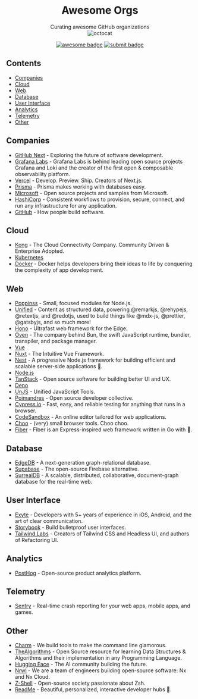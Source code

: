 <div align="center">

# Awesome Orgs
Curating awesome GitHub organizations  
![octocat](https://github.githubassets.com/images/icons/emoji/hearts_around.png)

[![awesome badge](https://img.shields.io/badge/-awesome-black?logo=awesome-lists)](https://awesome.re)
[![submit badge](https://img.shields.io/badge/-submit%20an%20org-black?logo=stackblitz)](https://github.com/beansource/awesome-orgs/issues/new?assignees=eric-hc%2Cswand0g&labels=new+org&template=new-org.yaml&title=new+org%3A+)

</div>

## Contents
<!-- @toc -->
- [Companies](#companies)
- [Cloud](#cloud)
- [Web](#web)
- [Database](#database)
- [User Interface](#user-interface)
- [Analytics](#analytics)
- [Telemetry](#telemetry)
- [Other](#other)

## Companies
<!-- @companies -->
- [GitHub Next](https://github.com/githubnext) - Exploring the future of software development.
- [Grafana Labs](https://github.com/grafana) - Grafana Labs is behind leading open source projects Grafana and Loki and the creator of the first open & composable observability platform.
- [Vercel](https://github.com/vercel) - Develop. Preview. Ship. Creators of Next.js.
- [Prisma](https://github.com/prisma) - Prisma makes working with databases easy.
- [Microsoft](https://github.com/microsoft) - Open source projects and samples from Microsoft.
- [HashiCorp](https://github.com/hashicorp) - Consistent workflows to provision, secure, connect, and run any infrastructure for any application.
- [GitHub](https://github.com/github) - How people build software.

## Cloud
<!-- @cloud -->
- [Kong](https://github.com/Kong) - The Cloud Connectivity Company. Community Driven & Enterprise Adopted.
- [Kubernetes](https://github.com/kubernetes)
- [Docker](https://github.com/docker) - Docker helps developers bring their ideas to life by conquering the complexity of app development.

## Web
<!-- @web -->
- [Poppinss](https://github.com/poppinss) - Small, focused modules for Node.js.
- [Unified](https://github.com/unifiedjs) - Content as structured data, powering @remarkjs, @rehypejs, @retextjs, and @redotjs, used to build things like @mdx-js, @prettier, @gatsbyjs, and so much more!
- [Hono](https://github.com/honojs) - Ultrafast web framework for the Edge.
- [Oven](https://github.com/oven-sh) - The company behind Bun, the swift JavaScript runtime, bundler, transpiler, and package manager.
- [Vue](https://github.com/vuejs)
- [Nuxt](https://github.com/nuxt) - The Intuitive Vue Framework.
- [Nest](https://github.com/nestjs) - A progressive Node.js framework for building efficient and scalable server-side applications 🚀.
- [Node.js](https://github.com/nodejs)
- [TanStack](https://github.com/TanStack) - Open source software for building better UI and UX.
- [Deno](https://github.com/denoland)
- [UnJS](https://github.com/unjs) - Unified JavaScript Tools.
- [Poimandres](https://github.com/pmndrs) - Open source developer collective.
- [Cypress.io](https://github.com/cypress-io) - Fast, easy, and reliable testing for anything that runs in a browser.
- [CodeSandbox](https://github.com/codesandbox) - An online editor tailored for web applications.
- [Choo](https://github.com/choojs) - (very) small browser tools. Choo choo.
- [Fiber](https://github.com/gofiber) - Fiber is an Express-inspired web framework written in Go with 💖.

## Database
<!-- @database -->
- [EdgeDB](https://github.com/edgedb) - A next-generation graph-relational database.
- [Supabase](https://github.com/supabase) - The open-source Firebase alternative.
- [SurrealDB](https://github.com/surrealdb) - A scalable, distributed, collaborative, document-graph database for the real-time web.

## User Interface
<!-- @user-interface -->
- [Exyte](https://github.com/exyte) - Developers with 5+ years of experience in iOS, Android, and the art of clear communication.
- [Storybook](https://github.com/storybookjs) - Build bulletproof user interfaces.
- [Tailwind Labs](https://github.com/tailwindlabs) - Creators of Tailwind CSS and Headless UI, and authors of Refactoring UI.

## Analytics
<!-- @analytics -->
- [PostHog](https://github.com/PostHog) - Open-source product analytics platform.

## Telemetry
<!-- @telemetry -->
- [Sentry](https://github.com/getsentry) - Real-time crash reporting for your web apps, mobile apps, and games.

## Other
<!-- @other -->
- [Charm](https://github.com/charmbracelet) - We build tools to make the command line glamorous.
- [TheAlgorithms](https://github.com/thealgorithms) - Open Source resource for learning Data Structures & Algorithms and their implementation in any Programming Language.
- [Hugging Face](https://github.com/huggingface) - The AI community building the future.
- [Nrwl](https://github.com/nrwl) - We are a team of engineers building open-source software: Nx and Nx Cloud.
- [Z-Shell](https://github.com/z-shell) - Open-source society passionate about Zsh.
- [ReadMe](https://github.com/readmeio) - Beautiful, personalized, interactive developer hubs 🦉.
